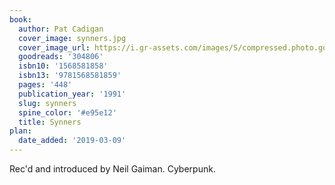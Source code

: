 ```yaml
---
book:
  author: Pat Cadigan
  cover_image: synners.jpg
  cover_image_url: https://i.gr-assets.com/images/S/compressed.photo.goodreads.com/books/1173564962l/304806.jpg
  goodreads: '304806'
  isbn10: '1568581858'
  isbn13: '9781568581859'
  pages: '448'
  publication_year: '1991'
  slug: synners
  spine_color: '#e95e12'
  title: Synners
plan:
  date_added: '2019-03-09'
---
```


Rec'd and introduced by Neil Gaiman. Cyberpunk.
